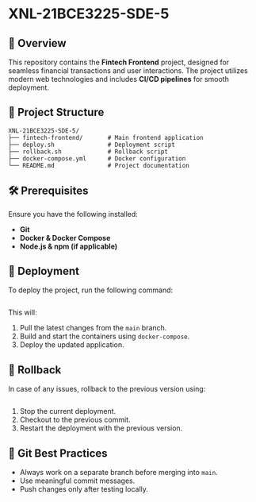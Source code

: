 # XNL-21BCE3225-SDE-5

## 📌 Overview

This repository contains the **Fintech Frontend** project, designed for seamless financial transactions and user interactions. The project utilizes modern web technologies and includes **CI/CD pipelines** for smooth deployment.

## 📂 Project Structure

```
XNL-21BCE3225-SDE-5/
├── fintech-frontend/       # Main frontend application
├── deploy.sh               # Deployment script
├── rollback.sh             # Rollback script
├── docker-compose.yml      # Docker configuration
└── README.md               # Project documentation
```

## 🛠️ Prerequisites

Ensure you have the following installed:

- **Git**
- **Docker & Docker Compose**
- **Node.js & npm (if applicable)**

## 🚀 Deployment

To deploy the project, run the following command:

```sh./deploy.sh
```

This will:

1. Pull the latest changes from the `main` branch.
2. Build and start the containers using `docker-compose`.
3. Deploy the updated application.

## 🔄 Rollback

In case of any issues, rollback to the previous version using:

```sh./rollback.sh
```


1. Stop the current deployment.
2. Checkout to the previous commit.
3. Restart the deployment with the previous version.

## 📜 Git Best Practices

- Always work on a separate branch before merging into `main`.
- Use meaningful commit messages.
- Push changes only after testing locally.


